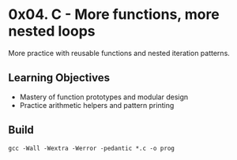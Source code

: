 # 0x04. C - More functions, more nested loops

More practice with reusable functions and nested iteration patterns.

## Learning Objectives
- Mastery of function prototypes and modular design
- Practice arithmetic helpers and pattern printing

## Build
```
gcc -Wall -Wextra -Werror -pedantic *.c -o prog
```
